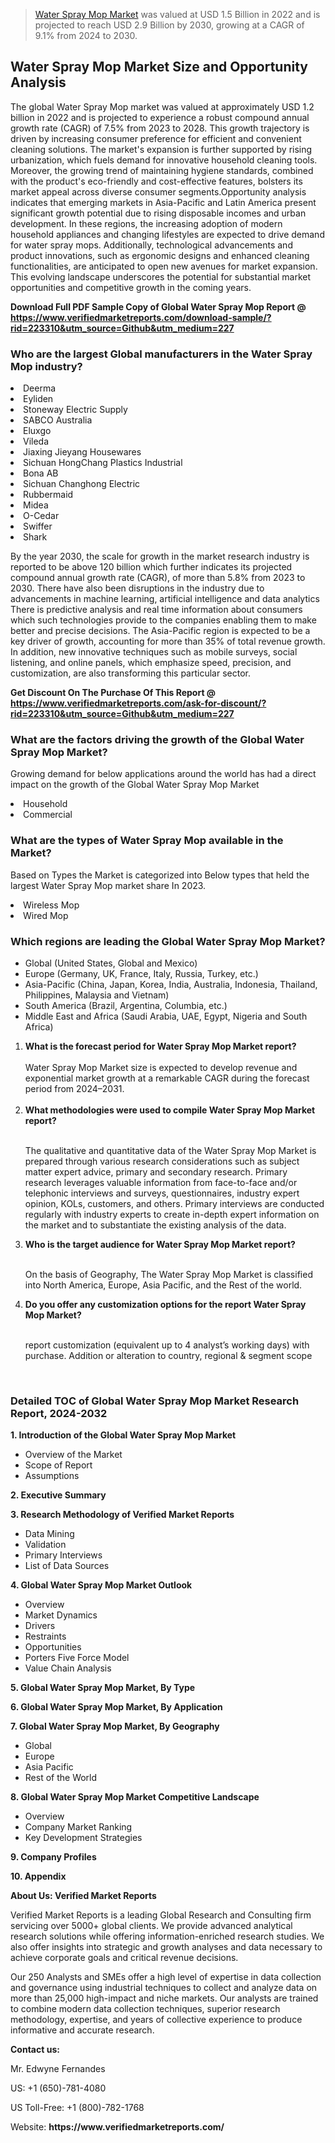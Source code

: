 <blockquote><p><p><a href="https://www.verifiedmarketreports.com/download-sample/?rid=223310&utm_source=Github&utm_medium=227" target="_blank">Water Spray Mop Market</a> was valued at USD 1.5 Billion in 2022 and is projected to reach USD 2.9 Billion by 2030, growing at a CAGR of 9.1% from 2024 to 2030.</p></blockquote><p><h2>Water Spray Mop Market Size and Opportunity Analysis</h2>The global Water Spray Mop market was valued at approximately USD 1.2 billion in 2022 and is projected to experience a robust compound annual growth rate (CAGR) of 7.5% from 2023 to 2028. This growth trajectory is driven by increasing consumer preference for efficient and convenient cleaning solutions. The market's expansion is further supported by rising urbanization, which fuels demand for innovative household cleaning tools. Moreover, the growing trend of maintaining hygiene standards, combined with the product's eco-friendly and cost-effective features, bolsters its market appeal across diverse consumer segments.Opportunity analysis indicates that emerging markets in Asia-Pacific and Latin America present significant growth potential due to rising disposable incomes and urban development. In these regions, the increasing adoption of modern household appliances and changing lifestyles are expected to drive demand for water spray mops. Additionally, technological advancements and product innovations, such as ergonomic designs and enhanced cleaning functionalities, are anticipated to open new avenues for market expansion. This evolving landscape underscores the potential for substantial market opportunities and competitive growth in the coming years.</p><p class=""><strong>Download Full PDF Sample Copy of Global Water Spray Mop Report @ <a href="https://www.verifiedmarketreports.com/download-sample/?rid=223310&amp;utm_source=Github&amp;utm_medium=227" target="_blank">https://www.verifiedmarketreports.com/download-sample/?rid=223310&amp;utm_source=Github&amp;utm_medium=227</a></strong></p><h3 id="" class="">Who are the largest Global manufacturers in the Water Spray Mop industry?</h3><p><li>Deerma</li><li> Eyliden</li><li> Stoneway Electric Supply</li><li> SABCO Australia</li><li> Eluxgo</li><li> Vileda</li><li> Jiaxing Jieyang Housewares</li><li> Sichuan HongChang Plastics Industrial</li><li> Bona AB</li><li> Sichuan Changhong Electric</li><li> Rubbermaid</li><li> Midea</li><li> O-Cedar</li><li> Swiffer</li><li> Shark</li></p><div class=""><div class="" dir="" data-message-author-role="" data-message-id="" data-message-model-slug=""><div class=""><div class=""><div class=""><div class="" dir="" data-message-author-role="" data-message-id="" data-message-model-slug=""><div class=""><div class=""><p>By the year 2030, the scale for growth in the market research industry is reported to be above 120 billion which further indicates its projected compound annual growth rate (CAGR), of more than 5.8% from 2023 to 2030. There have also been disruptions in the industry due to advancements in machine learning, artificial intelligence and data analytics There is predictive analysis and real time information about consumers which such technologies provide to the companies enabling them to make better and precise decisions. The Asia-Pacific region is expected to be a key driver of growth, accounting for more than 35% of total revenue growth. In addition, new innovative techniques such as mobile surveys, social listening, and online panels, which emphasize speed, precision, and customization, are also transforming this particular sector.</p><p><strong>Get Discount On The Purchase Of This Report @&nbsp; <a href="https://www.verifiedmarketreports.com/ask-for-discount/?rid=223310&amp;utm_source=Github&amp;utm_medium=227" target="_blank">https://www.verifiedmarketreports.com/ask-for-discount/?rid=223310&amp;utm_source=Github&amp;utm_medium=227</a></strong></p></div></div></div></div></div></div></div></div><h3 id="" class="">What are the factors driving the growth of the Global Water Spray Mop Market?</h3><p id="" class="">Growing demand for below applications around the world has had a direct impact on the growth of the Global Water Spray Mop Market</p><p id="" class=""><li>Household</li><li> Commercial</li></p><h3 id="" class="">What are the types of Water Spray Mop available in the Market?</h3><p id="" class="">Based on Types the Market is categorized into Below types that held the largest Water Spray Mop market share In 2023.</p><p id="" class=""><li>Wireless Mop</li><li> Wired Mop</li></p><h3 id="" class="">Which regions are leading the Global Water Spray Mop Market?</h3><ul><li>Global (United States, Global and Mexico)</li><li>Europe (Germany, UK, France, Italy, Russia, Turkey, etc.)</li><li>Asia-Pacific (China, Japan, Korea, India, Australia, Indonesia, Thailand, Philippines, Malaysia and Vietnam)</li><li>South America (Brazil, Argentina, Columbia, etc.)</li><li>Middle East and Africa (Saudi Arabia, UAE, Egypt, Nigeria and South Africa)</li></ul><p><ol><li><strong>What is the forecast period for Water Spray Mop Market report?<br /></strong><br /><span data-sheets-root="1" data-sheets-value="{&quot;1&quot;:2,&quot;2&quot;:&quot;XXXX size is expected to develop revenue and exponential market growth at a remarkable CAGR during the forecast period from 2024&ndash;2030.&quot;}" data-sheets-userformat="{&quot;2&quot;:12674,&quot;4&quot;:{&quot;1&quot;:2,&quot;2&quot;:16776960},&quot;10&quot;:2,&quot;11&quot;:0,&quot;15&quot;:&quot;Arial&quot;,&quot;16&quot;:12}">Water Spray Mop Market size is expected to develop revenue and exponential market growth at a remarkable CAGR during the forecast period from 2024&ndash;2031.</span><br /><br /></li><li><strong>What methodologies were used to compile Water Spray Mop Market report?<br /><br /></strong><p>The qualitative and quantitative data of the&nbsp;Water Spray Mop Market is prepared through various research considerations such as subject matter expert advice, primary and secondary research. Primary research leverages valuable information from face-to-face and/or telephonic interviews and surveys, questionnaires, industry expert opinion, KOLs, customers, and others. Primary interviews are conducted regularly with industry experts to create in-depth expert information on the market and to substantiate the existing analysis of the data.&nbsp;</p></li><li><strong>Who is the target audience for Water Spray Mop Market report?<br /><br /></strong><p>On the basis of Geography, The&nbsp;Water Spray Mop Market is classified into North America, Europe, Asia Pacific, and the Rest of the world.</p></li><li><strong>Do you offer any customization options for the report Water Spray Mop Market?<br /><br /></strong><p>report customization (equivalent up to 4 analyst&rsquo;s working days) with purchase. Addition or alteration to country, regional &amp; segment scope</p><p>&nbsp;</p></li></ol></p><h3 id="" class="">Detailed TOC of Global Water Spray Mop Market Research Report, 2024-2032</h3><p id="" class=""><strong>1. Introduction of the Global Water Spray Mop Market</strong></p><ul><li>Overview of the Market</li><li>Scope of Report</li><li>Assumptions</li></ul><p id="" class=""><strong>2. Executive Summary</strong></p><p id="" class=""><strong>3. Research Methodology of&nbsp;Verified Market Reports</strong></p><ul><li>Data Mining</li><li>Validation</li><li>Primary Interviews</li><li>List of Data Sources</li></ul><p id="" class=""><strong>4. Global Water Spray Mop Market Outlook</strong></p><ul><li>Overview</li><li>Market Dynamics</li><li>Drivers</li><li>Restraints</li><li>Opportunities</li><li>Porters Five Force Model</li><li>Value Chain Analysis</li></ul><p id="" class=""><strong>5. Global Water Spray Mop Market, By&nbsp;Type</strong></p><p id="" class=""><strong>6. Global Water Spray Mop Market, By Application</strong></p><p id="" class=""><strong>7. Global Water Spray Mop Market, By Geography</strong></p><ul><li>Global</li><li>Europe</li><li>Asia Pacific</li><li>Rest of the World</li></ul><p id="" class=""><strong>8. Global Water Spray Mop Market Competitive Landscape</strong></p><ul><li>Overview</li><li>Company Market Ranking</li><li>Key Development Strategies</li></ul><p id="" class=""><strong>9. Company Profiles</strong></p><p id="" class=""><strong>10. Appendix</strong></p><p id="" class=""><strong>About Us: Verified Market Reports</strong></p><p id="" class="">Verified Market Reports is a leading Global Research and Consulting firm servicing over 5000+ global clients. We provide advanced analytical research solutions while offering information-enriched research studies. We also offer insights into strategic and growth analyses and data necessary to achieve corporate goals and critical revenue decisions.</p><p id="" class="">Our 250 Analysts and SMEs offer a high level of expertise in data collection and governance using industrial techniques to collect and analyze data on more than 25,000 high-impact and niche markets. Our analysts are trained to combine modern data collection techniques, superior research methodology, expertise, and years of collective experience to produce informative and accurate research.</p><p id="" class=""><strong>Contact us:</strong></p><p id="" class="">Mr. Edwyne Fernandes</p><p id="" class="">US: +1 (650)-781-4080</p><p id="" class="">US Toll-Free: +1 (800)-782-1768</p><p id="" class="">Website: <a target="" data-test-app-aware-link=""><strong>https://www.verifiedmarketreports.com/</strong></a></p>
